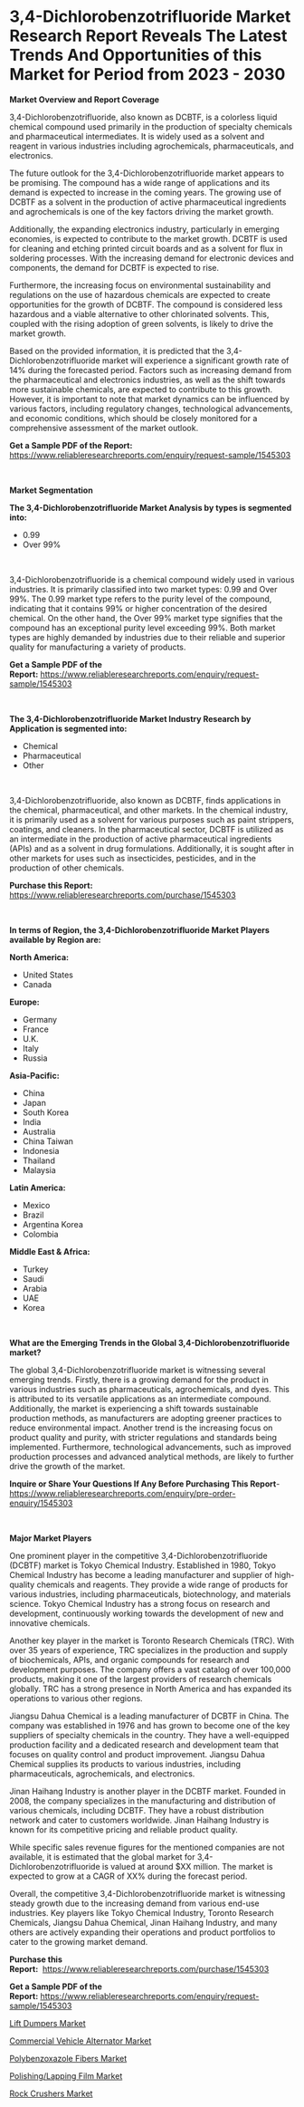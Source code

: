 <p><h1>3,4-Dichlorobenzotrifluoride Market Research Report Reveals The Latest Trends And Opportunities of this Market for Period from 2023 - 2030</h1></p><p><strong>Market Overview and Report Coverage</strong></p>
<p><p>3,4-Dichlorobenzotrifluoride, also known as DCBTF, is a colorless liquid chemical compound used primarily in the production of specialty chemicals and pharmaceutical intermediates. It is widely used as a solvent and reagent in various industries including agrochemicals, pharmaceuticals, and electronics.</p><p>The future outlook for the 3,4-Dichlorobenzotrifluoride market appears to be promising. The compound has a wide range of applications and its demand is expected to increase in the coming years. The growing use of DCBTF as a solvent in the production of active pharmaceutical ingredients and agrochemicals is one of the key factors driving the market growth.</p><p>Additionally, the expanding electronics industry, particularly in emerging economies, is expected to contribute to the market growth. DCBTF is used for cleaning and etching printed circuit boards and as a solvent for flux in soldering processes. With the increasing demand for electronic devices and components, the demand for DCBTF is expected to rise.</p><p>Furthermore, the increasing focus on environmental sustainability and regulations on the use of hazardous chemicals are expected to create opportunities for the growth of DCBTF. The compound is considered less hazardous and a viable alternative to other chlorinated solvents. This, coupled with the rising adoption of green solvents, is likely to drive the market growth.</p><p>Based on the provided information, it is predicted that the 3,4-Dichlorobenzotrifluoride market will experience a significant growth rate of 14% during the forecasted period. Factors such as increasing demand from the pharmaceutical and electronics industries, as well as the shift towards more sustainable chemicals, are expected to contribute to this growth. However, it is important to note that market dynamics can be influenced by various factors, including regulatory changes, technological advancements, and economic conditions, which should be closely monitored for a comprehensive assessment of the market outlook.</p></p>
<p><strong>Get a Sample PDF of the Report:</strong> <a href="https://www.reliableresearchreports.com/enquiry/request-sample/1545303">https://www.reliableresearchreports.com/enquiry/request-sample/1545303</a></p>
<p>&nbsp;</p>
<p><strong>Market Segmentation</strong></p>
<p><strong>The 3,4-Dichlorobenzotrifluoride Market Analysis by types is segmented into:</strong></p>
<p><ul><li>0.99</li><li>Over 99%</li></ul></p>
<p>&nbsp;</p>
<p><p>3,4-Dichlorobenzotrifluoride is a chemical compound widely used in various industries. It is primarily classified into two market types: 0.99 and Over 99%. The 0.99 market type refers to the purity level of the compound, indicating that it contains 99% or higher concentration of the desired chemical. On the other hand, the Over 99% market type signifies that the compound has an exceptional purity level exceeding 99%. Both market types are highly demanded by industries due to their reliable and superior quality for manufacturing a variety of products.</p></p>
<p><strong>Get a Sample PDF of the Report:</strong>&nbsp;<a href="https://www.reliableresearchreports.com/enquiry/request-sample/1545303">https://www.reliableresearchreports.com/enquiry/request-sample/1545303</a></p>
<p>&nbsp;</p>
<p><strong>The 3,4-Dichlorobenzotrifluoride Market Industry Research by Application is segmented into:</strong></p>
<p><ul><li>Chemical</li><li>Pharmaceutical</li><li>Other</li></ul></p>
<p>&nbsp;</p>
<p><p>3,4-Dichlorobenzotrifluoride, also known as DCBTF, finds applications in the chemical, pharmaceutical, and other markets. In the chemical industry, it is primarily used as a solvent for various purposes such as paint strippers, coatings, and cleaners. In the pharmaceutical sector, DCBTF is utilized as an intermediate in the production of active pharmaceutical ingredients (APIs) and as a solvent in drug formulations. Additionally, it is sought after in other markets for uses such as insecticides, pesticides, and in the production of other chemicals.</p></p>
<p><strong>Purchase this Report:</strong>&nbsp; <a href="https://www.reliableresearchreports.com/purchase/1545303">https://www.reliableresearchreports.com/purchase/1545303</a></p>
<p>&nbsp;</p>
<p><strong>In terms of Region, the 3,4-Dichlorobenzotrifluoride Market Players available by Region are:</strong></p>
<p>
    <p> <strong> North America: </strong>
        <ul>
            <li>United States</li>
            <li>Canada</li>
        </ul>
        </p> 
    <p> <strong> Europe: </strong>
        <ul>
            <li>Germany</li>
            <li>France</li>
            <li>U.K.</li>
            <li>Italy</li>
            <li>Russia</li>
        </ul>
        </p> 
    <p> <strong> Asia-Pacific: </strong>
        <ul>
            <li>China</li>
            <li>Japan</li>
            <li>South Korea</li>
            <li>India</li>
            <li>Australia</li>
            <li>China Taiwan</li>
            <li>Indonesia</li>
            <li>Thailand</li>
            <li>Malaysia</li>
        </ul>
        </p> 
    <p> <strong> Latin America: </strong>
        <ul>
            <li>Mexico</li>
            <li>Brazil</li>
            <li>Argentina Korea</li>
            <li>Colombia</li>
        </ul>
        </p> 
    <p> <strong> Middle East & Africa: </strong>
        <ul>
            <li>Turkey</li>
            <li>Saudi</li>
            <li>Arabia</li>
            <li>UAE</li>
            <li>Korea</li>
        </ul>
    </p>
    </p>
<p>&nbsp;</p>
<p><strong>What are the Emerging Trends in the Global 3,4-Dichlorobenzotrifluoride market?</strong></p>
<p><p>The global 3,4-Dichlorobenzotrifluoride market is witnessing several emerging trends. Firstly, there is a growing demand for the product in various industries such as pharmaceuticals, agrochemicals, and dyes. This is attributed to its versatile applications as an intermediate compound. Additionally, the market is experiencing a shift towards sustainable production methods, as manufacturers are adopting greener practices to reduce environmental impact. Another trend is the increasing focus on product quality and purity, with stricter regulations and standards being implemented. Furthermore, technological advancements, such as improved production processes and advanced analytical methods, are likely to further drive the growth of the market.</p></p>
<p><strong>Inquire or Share Your Questions If Any Before Purchasing This Report</strong>- <a href="https://www.reliableresearchreports.com/enquiry/pre-order-enquiry/1545303">https://www.reliableresearchreports.com/enquiry/pre-order-enquiry/1545303</a></p>
<p>&nbsp;</p>
<p><strong>Major Market Players</strong></p>
<p><p>One prominent player in the competitive 3,4-Dichlorobenzotrifluoride (DCBTF) market is Tokyo Chemical Industry. Established in 1980, Tokyo Chemical Industry has become a leading manufacturer and supplier of high-quality chemicals and reagents. They provide a wide range of products for various industries, including pharmaceuticals, biotechnology, and materials science. Tokyo Chemical Industry has a strong focus on research and development, continuously working towards the development of new and innovative chemicals.</p><p>Another key player in the market is Toronto Research Chemicals (TRC). With over 35 years of experience, TRC specializes in the production and supply of biochemicals, APIs, and organic compounds for research and development purposes. The company offers a vast catalog of over 100,000 products, making it one of the largest providers of research chemicals globally. TRC has a strong presence in North America and has expanded its operations to various other regions.</p><p>Jiangsu Dahua Chemical is a leading manufacturer of DCBTF in China. The company was established in 1976 and has grown to become one of the key suppliers of specialty chemicals in the country. They have a well-equipped production facility and a dedicated research and development team that focuses on quality control and product improvement. Jiangsu Dahua Chemical supplies its products to various industries, including pharmaceuticals, agrochemicals, and electronics.</p><p>Jinan Haihang Industry is another player in the DCBTF market. Founded in 2008, the company specializes in the manufacturing and distribution of various chemicals, including DCBTF. They have a robust distribution network and cater to customers worldwide. Jinan Haihang Industry is known for its competitive pricing and reliable product quality.</p><p>While specific sales revenue figures for the mentioned companies are not available, it is estimated that the global market for 3,4-Dichlorobenzotrifluoride is valued at around $XX million. The market is expected to grow at a CAGR of XX% during the forecast period.</p><p>Overall, the competitive 3,4-Dichlorobenzotrifluoride market is witnessing steady growth due to the increasing demand from various end-use industries. Key players like Tokyo Chemical Industry, Toronto Research Chemicals, Jiangsu Dahua Chemical, Jinan Haihang Industry, and many others are actively expanding their operations and product portfolios to cater to the growing market demand.</p></p>
<p><strong>Purchase this Report:</strong>&nbsp;&nbsp;<a href="https://www.reliableresearchreports.com/purchase/1545303">https://www.reliableresearchreports.com/purchase/1545303</a></p>
<p></p>
<p><strong>Get a Sample PDF of the Report:</strong>&nbsp;<a href="https://www.reliableresearchreports.com/enquiry/request-sample/1545303">https://www.reliableresearchreports.com/enquiry/request-sample/1545303</a></p>
<p><p><a href="https://www.linkedin.com/pulse/lift-dumpers-market-size-2023-2030-global-industrial-1gowc/">Lift Dumpers Market</a></p><p><a href="https://medium.com/@rombilly2345/commercial-vehicle-alternator-market-size-growth-forecast-2023-2030-c221fd8fc4b6">Commercial Vehicle Alternator Market</a></p><p><a href="https://github.com/grishafomin4852/Market-Research-Report-List-1/blob/main/polybenzoxazole-fibers-market.md">Polybenzoxazole Fibers Market</a></p><p><a href="https://github.com/ruslanpoljakovrd177/Market-Research-Report-List-1/blob/main/polishinglapping-film-market.md">Polishing/Lapping Film Market</a></p><p><a href="https://www.linkedin.com/pulse/rock-crushers-market-research-report-provides-9znkc/">Rock Crushers Market</a></p></p>